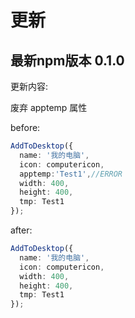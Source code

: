 <!--
 * @Author: zhangweiyuan-Royal
 * @LastEditTime: 2021-09-09 11:07:48
 * @Description: 
 * @FilePath: /vue3-win10-md/docs/update/README.md
-->


<!-- # Usage -->
# 更新 

## 最新npm版本 0.1.0

更新内容:

废弃 apptemp 属性

before:
```ts
AddToDesktop({
  name: '我的电脑',
  icon: computericon,
  apptemp:'Test1',//ERROR
  width: 400,
  height: 400,
  tmp: Test1
});
```
after:
```ts
AddToDesktop({
  name: '我的电脑',
  icon: computericon,
  width: 400,
  height: 400,
  tmp: Test1
});
```